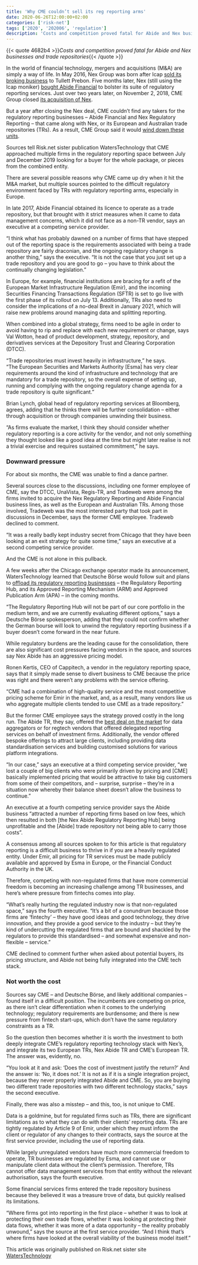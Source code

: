 ```yaml
---
title: 'Why CME couldn’t sell its reg reporting arms'
date: 2020-06-26T12:00:00+02:00
categories: ['risk-net']
tags: ['2020', '202006', 'regulation']
description: 'Costs and competition proved fatal for Abide and Nex businesses and trade repositories'
---
```


{{< quote 4682b4 >}}_Costs and competition proved fatal for Abide and Nex businesses and trade repositories_{{< /quote >}}

In the world of financial technology, mergers and acquisitions (M&A) are simply a way of life. In May 2016, Nex Group was born after Icap [sold its broking business](https://www.waterstechnology.com/management-strategy/2458506/icap-renamed-nex-group) to Tullett Prebon. Five months later, Nex (still using the Icap moniker) [bought Abide Financial](https://www.waterstechnology.com/management-strategy/2474219/abide-financial-looking-to-scale-with-icap-acquisition) to bolster its suite of regulatory reporting services. Just over two years later, on November 2, 2018, CME Group closed [its acquisition of Nex](https://www.waterstechnology.com/organization-management/alliances-mergers-acquisitions/3558686/nex-ceo-sees-opportunity-for-opportunities-after-cme-deal).

But a year after closing the Nex deal, CME couldn’t find any takers for the regulatory reporting businesses – Abide Financial and Nex Regulatory Reporting – that came along with Nex, or its European and Australian trade repositories (TRs). As a result, CME Group said it would [wind down these units](https://www.waterstechnology.com/management-strategy/7546181/cme-group-to-scale-back-regulatory-reporting-business).

Sources tell Risk.net sister publication WatersTechnology that CME approached multiple firms in the regulatory reporting space between July and December 2019 looking for a buyer for the whole package, or pieces from the combined entity.

There are several possible reasons why CME came up dry when it hit the M&A market, but multiple sources pointed to the difficult regulatory environment faced by TRs with regulatory reporting arms, especially in Europe.

In late 2017, Abide Financial obtained its licence to operate as a trade repository, but that brought with it strict measures when it came to data management concerns, which it did not face as a non-TR vendor, says an executive at a competing service provider.

“I think what has probably dawned on a number of firms that have stepped out of the reporting space is the requirements associated with being a trade repository are fairly draconian, and the ongoing regulatory change is another thing,” says the executive. “It is not the case that you just set up a trade repository and you are good to go – you have to think about the continually changing legislation.”

In Europe, for example, financial institutions are bracing for a refit of the European Market Infrastructure Regulation (Emir), and the incoming Securities Financing Transactions Regulation (SFTR) is set to go live with the first phase of its rollout on July 13. Additionally, TRs also need to consider the implications of a no-deal Brexit in January 2021, which will raise new problems around managing data and splitting reporting.

When combined into a global strategy, firms need to be agile in order to avoid having to rip and replace with each new requirement or change, says Val Wotton, head of product development, strategy, repository, and derivatives services at the Depository Trust and Clearing Corporation (DTCC).

“Trade repositories must invest heavily in infrastructure,” he says. “The European Securities and Markets Authority [Esma] has very clear requirements around the kind of infrastructure and technology that are mandatory for a trade repository, so the overall expense of setting up, running and complying with the ongoing regulatory change agenda for a trade repository is quite significant.”

Brian Lynch, global head of regulatory reporting services at Bloomberg, agrees, adding that he thinks there will be further consolidation – either through acquisition or through companies unwinding their business.

“As firms evaluate the market, I think they should consider whether regulatory reporting is a core activity for the vendor, and not only something they thought looked like a good idea at the time but might later realise is not a trivial exercise and requires sustained commitment,” he says.

### Downward pressure

For about six months, the CME was unable to find a dance partner.

Several sources close to the discussions, including one former employee of CME, say the DTCC, UnaVista, Regis-TR, and Tradeweb were among the firms invited to acquire the Nex Regulatory Reporting and Abide Financial business lines, as well as the European and Australian TRs. Among those involved, Tradeweb was the most interested party that took part in discussions in December, says the former CME employee. Tradeweb declined to comment.

“It was a really badly kept industry secret from Chicago that they have been looking at an exit strategy for quite some time,” says an executive at a second competing service provider.

And the CME is not alone in this pullback.

A few weeks after the Chicago exchange operator made its announcement, WatersTechnology learned that Deutsche Börse would follow suit and plans to [offload its regulatory reporting businesses](https://www.waterstechnology.com/regulation/7564716/deutsche-boerse-to-exit-regulatory-reporting-business) – the Regulatory Reporting Hub, and its Approved Reporting Mechanism (ARM) and Approved Publication Arm (APA) – in the coming months.

“The Regulatory Reporting Hub will not be part of our core portfolio in the medium term, and we are currently evaluating different options,” says a Deutsche Börse spokesperson, adding that they could not confirm whether the German bourse will look to unwind the regulatory reporting business if a buyer doesn’t come forward in the near future.

While regulatory burdens are the leading cause for the consolidation, there are also significant cost pressures facing vendors in the space, and sources say Nex Abide has an aggressive pricing model.

Ronen Kertis, CEO of Cappitech, a vendor in the regulatory reporting space, says that it simply made sense to divert business to CME because the price was right and there weren’t any problems with the service offering.

“CME had a combination of high-quality service and the most competitive pricing scheme for Emir in the market, and, as a result, many vendors like us who aggregate multiple clients tended to use CME as a trade repository.”

But the former CME employee says the strategy proved costly in the long run. The Abide TR, they say, offered the [best deal on the market](https://www.cmegroup.com/market-data/files/fees-for-self-reporting-and-delegated-reporting.pdf) for data aggregators or for regtech vendors that offered delegated reporting services on behalf of investment firms. Additionally, the vendor offered bespoke offerings to attract large clients, including providing data standardisation services and building customised solutions for various platform integrations.

“In our case,” says an executive at a third competing service provider, “we lost a couple of big clients who were primarily driven by pricing and [CME] basically implemented pricing that would be attractive to take big customers from some of their competitors, and – surprise, surprise – they’re in a situation now whereby their balance sheet doesn’t allow the business to continue.”

An executive at a fourth competing service provider says the Abide business “attracted a number of reporting firms based on low fees, which then resulted in both [the Nex Abide Regulatory Reporting Hub] being unprofitable and the [Abide] trade repository not being able to carry those costs”.

A consensus among all sources spoken to for this article is that regulatory reporting is a difficult business to thrive in if you are a heavily regulated entity. Under Emir, all pricing for TR services must be made publicly available and approved by Esma in Europe, or the Financial Conduct Authority in the UK.

Therefore, competing with non-regulated firms that have more commercial freedom is becoming an increasing challenge among TR businesses, and here’s where pressure from fintechs comes into play.

“What’s really hurting the regulated industry now is that non-regulated space,” says the fourth executive. “It’s a bit of a conundrum because those firms are ‘fintechy’ – they have good ideas and good technology, they drive innovation, and they provide a good service to the industry – but they’re kind of undercutting the regulated firms that are bound and shackled by the regulators to provide this standardised – and somewhat expensive and non-flexible – service.”

CME declined to comment further when asked about potential buyers, its pricing structure, and Abide not being fully integrated into the CME tech stack.

### Not worth the cost

Sources say CME – and Deutsche Börse, and likely additional companies – found itself in a difficult position. The incumbents are competing on price, as there isn’t clear differentiation when it comes to the underlying technology; regulatory requirements are burdensome; and there is new pressure from fintech start-ups, which don’t have the same regulatory constraints as a TR.

So the question then becomes whether it is worth the investment to both deeply integrate CME’s regulatory reporting technology stack with Nex’s, and integrate its two European TRs, Nex Abide TR and CME’s European TR. The answer was, evidently, no.

“You look at it and ask: ‘Does the cost of investment justify the return?’ And the answer is: ‘No, it does not.’ It is not as if it is a single integration project, because they never properly integrated Abide and CME. So, you are buying two different trade repositories with two different technology stacks,” says the second executive.

Finally, there was also a misstep – and this, too, is not unique to CME.

Data is a goldmine, but for regulated firms such as TRs, there are significant limitations as to what they can do with their clients’ reporting data. TRs are tightly regulated by Article 9 of Emir, under which they must inform the client or regulator of any changes to their contracts, says the source at the first service provider, including the use of reporting data.

While largely unregulated vendors have much more commercial freedom to operate, TR businesses are regulated by Esma, and cannot use or manipulate client data without the client’s permission. Therefore, TRs cannot offer data management services from that entity without the relevant authorisation, says the fourth executive.

Some financial services firms entered the trade repository business because they believed it was a treasure trove of data, but quickly realised its limitations.

“Where firms got into reporting in the first place – whether it was to look at protecting their own trade flows, whether it was looking at protecting their data flows, whether it was more of a data opportunity – the reality probably unwound,” says the source at the first service provider. “And I think that’s where firms have looked at the overall viability of the business model itself.”

This article was originally published on Risk.net sister site [WatersTechnology](https://www.waterstechnology.com/regulation/7567511/cmes-reg-reporting-rollback-a-sign-of-whats-to-come)

